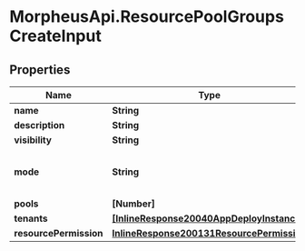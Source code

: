 # MorpheusApi.ResourcePoolGroupsCreateInput

## Properties

Name | Type | Description | Notes
------------ | ------------- | ------------- | -------------
**name** | **String** |  | [optional] 
**description** | **String** |  | [optional] 
**visibility** | **String** |  | [optional] 
**mode** | **String** | Pool selection mode. Valid values are &#x60;roundrobin&#x60; or &#x60;availablecapacity&#x60;. | [optional] 
**pools** | **[Number]** |  | [optional] 
**tenants** | [**[InlineResponse20040AppDeployInstance]**](InlineResponse20040AppDeployInstance.md) |  | [optional] 
**resourcePermission** | [**InlineResponse200131ResourcePermission**](InlineResponse200131ResourcePermission.md) |  | [optional] 


